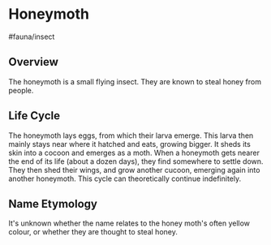# Honeymoth
#fauna/insect

## Overview
The honeymoth is a small flying insect. They are known to steal honey from people.

## Life Cycle
The honeymoth lays eggs, from which their larva emerge. This larva then mainly stays near where it hatched and eats, growing bigger. It sheds its skin into a cocoon and emerges as a moth.
When a honeymoth gets nearer the end of its life (about a dozen days), they find somewhere to settle down. They then shed their wings, and grow another cucoon, emerging again into another honeymoth. This cycle can theoretically continue indefinitely.

## Name Etymology
It's unknown whether the name relates to the honey moth's often yellow colour, or whether they are thought to steal honey.
